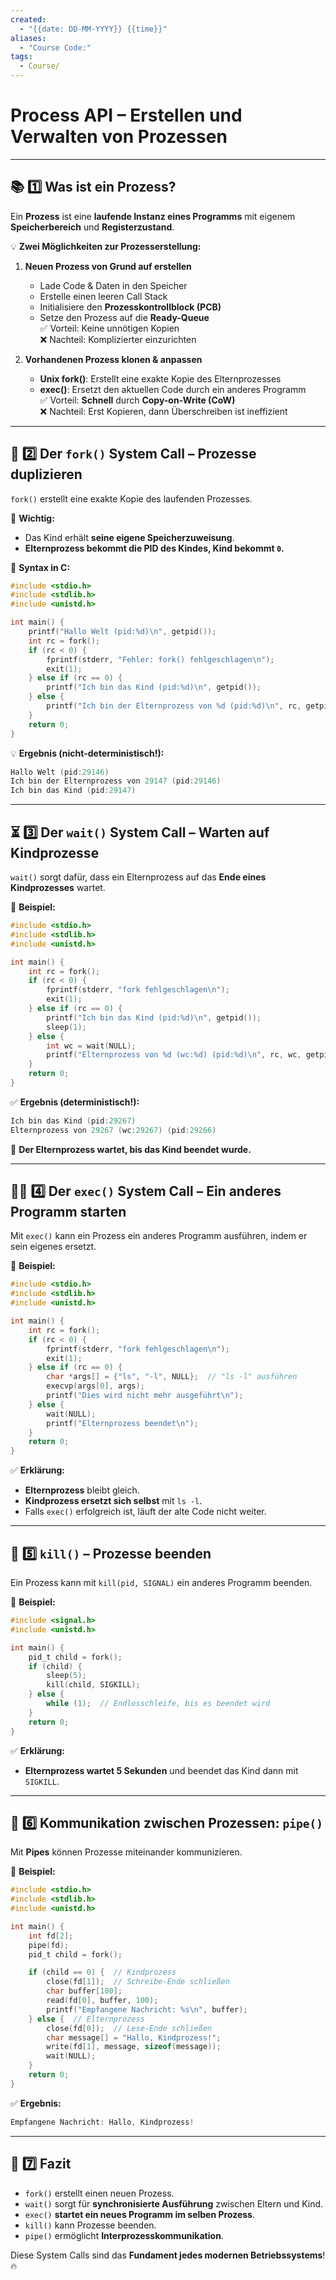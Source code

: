 ```yaml
---
created:
  - "{{date: DD-MM-YYYY}} {{time}}"
aliases:
  - "Course Code:"
tags:
  - Course/
---
```

#  **Process API – Erstellen und Verwalten von Prozessen**

---

## 📚 **1️⃣ Was ist ein Prozess?**

Ein **Prozess** ist eine **laufende Instanz eines Programms** mit eigenem **Speicherbereich** und **Registerzustand**.

💡 **Zwei Möglichkeiten zur Prozesserstellung:**

1. **Neuen Prozess von Grund auf erstellen**
    
    - Lade Code & Daten in den Speicher
    - Erstelle einen leeren Call Stack
    - Initialisiere den **Prozesskontrollblock (PCB)**
    - Setze den Prozess auf die **Ready-Queue**  
        ✅ Vorteil: Keine unnötigen Kopien  
        ❌ Nachteil: Komplizierter einzurichten
2. **Vorhandenen Prozess klonen & anpassen**
    
    - **Unix fork()**: Erstellt eine exakte Kopie des Elternprozesses
    - **exec()**: Ersetzt den aktuellen Code durch ein anderes Programm  
        ✅ Vorteil: **Schnell** durch **Copy-on-Write (CoW)**  
        ❌ Nachteil: Erst Kopieren, dann Überschreiben ist ineffizient

---

## 🔄 **2️⃣ Der `fork()` System Call – Prozesse duplizieren**

`fork()` erstellt eine exakte Kopie des laufenden Prozesses.

📌 **Wichtig:**

- Das Kind erhält **seine eigene Speicherzuweisung**.
- **Elternprozess bekommt die PID des Kindes, Kind bekommt `0`.**

📌 **Syntax in C:**

```c
#include <stdio.h>
#include <stdlib.h>
#include <unistd.h>

int main() {
    printf("Hallo Welt (pid:%d)\n", getpid());
    int rc = fork();
    if (rc < 0) {
        fprintf(stderr, "Fehler: fork() fehlgeschlagen\n");
        exit(1);
    } else if (rc == 0) {
        printf("Ich bin das Kind (pid:%d)\n", getpid());
    } else {
        printf("Ich bin der Elternprozess von %d (pid:%d)\n", rc, getpid());
    }
    return 0;
}

```


💡 **Ergebnis (nicht-deterministisch!):**



```c
Hallo Welt (pid:29146)  
Ich bin der Elternprozess von 29147 (pid:29146)  
Ich bin das Kind (pid:29147)  

```  

---

## ⏳ **3️⃣ Der `wait()` System Call – Warten auf Kindprozesse**

`wait()` sorgt dafür, dass ein Elternprozess auf das **Ende eines Kindprozesses** wartet.

📌 **Beispiel:**

```c
#include <stdio.h>
#include <stdlib.h>
#include <unistd.h>

int main() {
    int rc = fork();
    if (rc < 0) {
        fprintf(stderr, "fork fehlgeschlagen\n");
        exit(1);
    } else if (rc == 0) {
        printf("Ich bin das Kind (pid:%d)\n", getpid());
        sleep(1);
    } else {
        int wc = wait(NULL);
        printf("Elternprozess von %d (wc:%d) (pid:%d)\n", rc, wc, getpid());
    }
    return 0;
}

```

✅ **Ergebnis (deterministisch!):**


```c
Ich bin das Kind (pid:29267)  
Elternprozess von 29267 (wc:29267) (pid:29266)

```

🔹 **Der Elternprozess wartet, bis das Kind beendet wurde.**

---

## 🏃‍♂️ **4️⃣ Der `exec()` System Call – Ein anderes Programm starten**

Mit `exec()` kann ein Prozess ein anderes Programm ausführen, indem er sein eigenes ersetzt.

📌 **Beispiel:**

```c
#include <stdio.h>
#include <stdlib.h>
#include <unistd.h>

int main() {
    int rc = fork();
    if (rc < 0) {
        fprintf(stderr, "fork fehlgeschlagen\n");
        exit(1);
    } else if (rc == 0) {
        char *args[] = {"ls", "-l", NULL};  // "ls -l" ausführen
        execvp(args[0], args);
        printf("Dies wird nicht mehr ausgeführt\n");
    } else {
        wait(NULL);
        printf("Elternprozess beendet\n");
    }
    return 0;
}

```

✅ **Erklärung:**

- **Elternprozess** bleibt gleich.
- **Kindprozess ersetzt sich selbst** mit `ls -l`.
- Falls `exec()` erfolgreich ist, läuft der alte Code nicht weiter.

---

## 🔪 **5️⃣ `kill()` – Prozesse beenden**

Ein Prozess kann mit `kill(pid, SIGNAL)` ein anderes Programm beenden.

📌 **Beispiel:**
```c
#include <signal.h>
#include <unistd.h>

int main() {
    pid_t child = fork();
    if (child) {  
        sleep(5);
        kill(child, SIGKILL);
    } else {  
        while (1);  // Endlosschleife, bis es beendet wird
    }
    return 0;
}

```

✅ **Erklärung:**

- **Elternprozess wartet 5 Sekunden** und beendet das Kind dann mit `SIGKILL`.

---

## 🔗 **6️⃣ Kommunikation zwischen Prozessen: `pipe()`**

Mit **Pipes** können Prozesse miteinander kommunizieren.

📌 **Beispiel:**

```c
#include <stdio.h>
#include <stdlib.h>
#include <unistd.h>

int main() {
    int fd[2];  
    pipe(fd);
    pid_t child = fork();

    if (child == 0) {  // Kindprozess
        close(fd[1]);  // Schreibe-Ende schließen
        char buffer[100];
        read(fd[0], buffer, 100);
        printf("Empfangene Nachricht: %s\n", buffer);
    } else {  // Elternprozess
        close(fd[0]);  // Lese-Ende schließen
        char message[] = "Hallo, Kindprozess!";
        write(fd[1], message, sizeof(message));
        wait(NULL);
    }
    return 0;
}

```

✅ **Ergebnis:**

```c
Empfangene Nachricht: Hallo, Kindprozess!

```

---

## 🚀 **7️⃣ Fazit**

- `fork()` erstellt einen neuen Prozess.
- `wait()` sorgt für **synchronisierte Ausführung** zwischen Eltern und Kind.
- `exec()` **startet ein neues Programm im selben Prozess**.
- `kill()` kann Prozesse beenden.
- `pipe()` ermöglicht **Interprozesskommunikation**.

Diese System Calls sind das **Fundament jedes modernen Betriebssystems**! 🔥